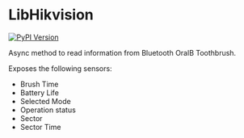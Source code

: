 # LibHikvision
[![PyPI Version](https://img.shields.io/pypi/v/OralB?label=PyPI&logo=pypi)](https://pypi.org/project/OralB/)


Async method to read information from Bluetooth OralB Toothbrush.

Exposes the following sensors:
 - Brush Time
 - Battery Life
 - Selected Mode
 - Operation status
 - Sector
 - Sector Time